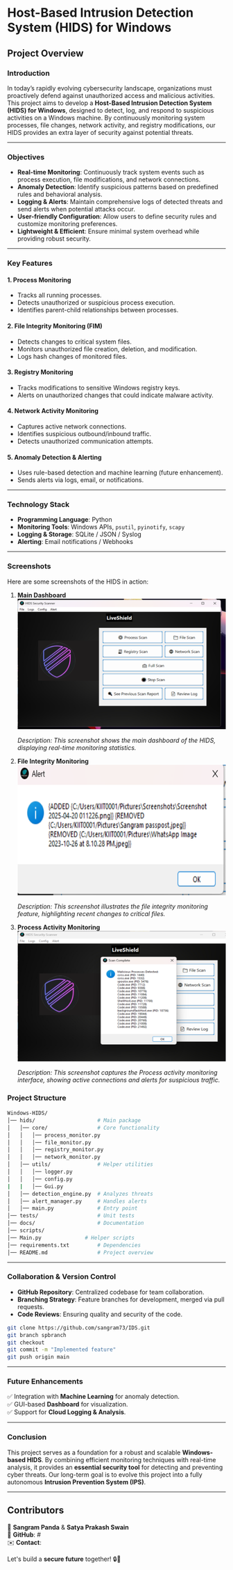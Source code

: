 # Host-Based Intrusion Detection System (HIDS) for Windows

## Project Overview

### **Introduction**

In today’s rapidly evolving cybersecurity landscape, organizations must proactively defend against unauthorized access and malicious activities. This project aims to develop a **Host-Based Intrusion Detection System (HIDS) for Windows**, designed to detect, log, and respond to suspicious activities on a Windows machine. By continuously monitoring system processes, file changes, network activity, and registry modifications, our HIDS provides an extra layer of security against potential threats.

---

### **Objectives**

- **Real-time Monitoring**: Continuously track system events such as process execution, file modifications, and network connections.
- **Anomaly Detection**: Identify suspicious patterns based on predefined rules and behavioral analysis.
- **Logging & Alerts**: Maintain comprehensive logs of detected threats and send alerts when potential attacks occur.
- **User-friendly Configuration**: Allow users to define security rules and customize monitoring preferences.
- **Lightweight & Efficient**: Ensure minimal system overhead while providing robust security.

---

### **Key Features**

#### **1. Process Monitoring**

- Tracks all running processes.
- Detects unauthorized or suspicious process execution.
- Identifies parent-child relationships between processes.

#### **2. File Integrity Monitoring (FIM)**

- Detects changes to critical system files.
- Monitors unauthorized file creation, deletion, and modification.
- Logs hash changes of monitored files.

#### **3. Registry Monitoring**

- Tracks modifications to sensitive Windows registry keys.
- Alerts on unauthorized changes that could indicate malware activity.

#### **4. Network Activity Monitoring**

- Captures active network connections.
- Identifies suspicious outbound/inbound traffic.
- Detects unauthorized communication attempts.

#### **5. Anomaly Detection & Alerting**

- Uses rule-based detection and machine learning (future enhancement).
- Sends alerts via logs, email, or notifications.

---

### **Technology Stack**

- **Programming Language**: Python
- **Monitoring Tools**: Windows APIs, `psutil`, `pyinotify`, `scapy`
- **Logging & Storage**: SQLite / JSON / Syslog
- **Alerting**: Email notifications / Webhooks

---

### **Screenshots**

Here are some screenshots of the HIDS in action:

1. **Main Dashboard**  
   <img src="HIds/utils/Main%20Dashbord.png" alt="Main Dashboar" width="500" height="300">
   
   *Description: This screenshot shows the main dashboard of the HIDS, displaying real-time monitoring statistics.*

3. **File Integrity Monitoring**  
   <img src="HIds/utils/Ids%20Alert%20popup.png" alt="File Integrity Monitoring" width="500" height="300">

   
   *Description: This screenshot illustrates the file integrity monitoring feature, highlighting recent changes to critical files.*

5. **Process Activity Monitoring**  
   <img src="HIds/utils/Process%20Monitoring.png" alt="Network Activity Monitoring" width="500" height="300">

   
   *Description: This screenshot captures the Process activity monitoring interface, showing active connections and alerts for suspicious traffic.*


### **Project Structure**

```bash
Windows-HIDS/
│── hids/                    # Main package
│   │── core/                # Core functionality
│   │   │── process_monitor.py
│   │   │── file_monitor.py
│   │   │── registry_monitor.py
│   │   │── network_monitor.py
│   │── utils/               # Helper utilities
│   │   │── logger.py
│   │   │── config.py
|   |   │── Gui.py
│   │── detection_engine.py  # Analyzes threats
│   │── alert_manager.py     # Handles alerts
│   │── main.py              # Entry point
│── tests/                   # Unit tests
│── docs/                    # Documentation
│── scripts/   
│── Main.py              # Helper scripts
│── requirements.txt         # Dependencies
│── README.md                # Project overview
```

---

### **Collaboration & Version Control**

- **GitHub Repository**: Centralized codebase for team collaboration.
- **Branching Strategy**: Feature branches for development, merged via pull requests.
- **Code Reviews**: Ensuring quality and security of the code.

```bash
git clone https://github.com/sangram73/IDS.git
git branch spbranch
git checkout 
git commit -m "Implemented feature"
git push origin main
```

---

### **Future Enhancements**

✅ Integration with **Machine Learning** for anomaly detection.  
✅ GUI-based **Dashboard** for visualization.  
✅ Support for **Cloud Logging & Analysis**.

---

### **Conclusion**

This project serves as a foundation for a robust and scalable **Windows-based HIDS**. By combining efficient monitoring techniques with real-time analysis, it provides an **essential security tool** for detecting and preventing cyber threats. Our long-term goal is to evolve this project into a fully autonomous **Intrusion Prevention System (IPS)**.

---

## **Contributors**

🚀 **Sangram Panda** & **Satya Prakash Swain**  
🔗 **GitHub**: #  
✉️ **Contact**:

Let's build a **secure future** together! 🔒🚀
